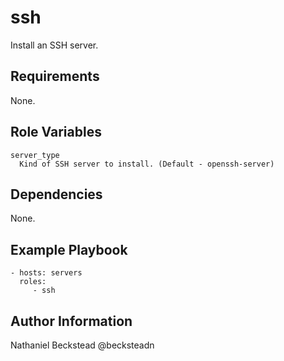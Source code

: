 ssh
=========

Install an SSH server.

Requirements
------------

None.

Role Variables
--------------

```
server_type
  Kind of SSH server to install. (Default - openssh-server)
```

Dependencies
------------

None.

Example Playbook
----------------

    - hosts: servers
      roles:
         - ssh

Author Information
------------------

Nathaniel Beckstead @becksteadn
